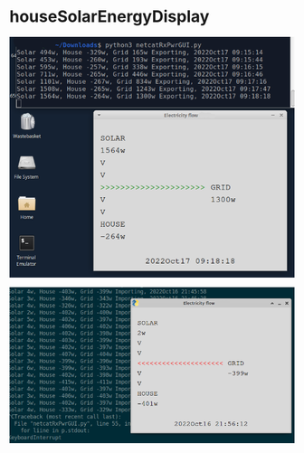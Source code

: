 # houseSolarEnergyDisplay

![Exporting](20221017_0917pwrExport.png)

![Importing](20221016wattsSolarDark.png)
